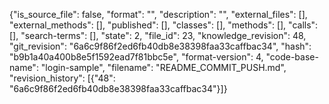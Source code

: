 {"is_source_file": false, "format": "", "description": "", "external_files": [], "external_methods": [], "published": [], "classes": [], "methods": [], "calls": [], "search-terms": [], "state": 2, "file_id": 23, "knowledge_revision": 48, "git_revision": "6a6c9f86f2ed6fb40db8e38398faa33caffbac34", "hash": "b9b1a40a400b8e5f1592ead7f81bbc5e", "format-version": 4, "code-base-name": "login-sample", "filename": "README_COMMIT_PUSH.md", "revision_history": [{"48": "6a6c9f86f2ed6fb40db8e38398faa33caffbac34"}]}